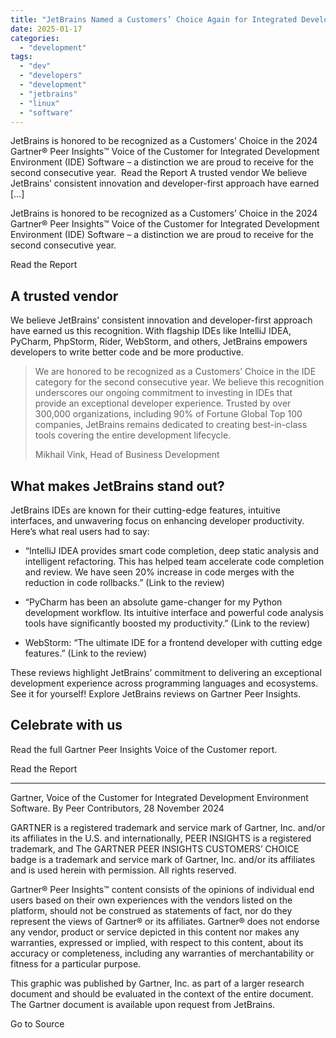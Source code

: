 ```yaml
---
title: "JetBrains Named a Customers’ Choice Again for Integrated Development Environment Software"
date: 2025-01-17
categories: 
  - "development"
tags: 
  - "dev"
  - "developers"
  - "development"
  - "jetbrains"
  - "linux"
  - "software"
---
```


JetBrains is honored to be recognized as a Customers’ Choice in the 2024 Gartner® Peer Insights™ Voice of the Customer for Integrated Development Environment (IDE) Software – a distinction we are proud to receive for the second consecutive year.  Read the Report A trusted vendor We believe JetBrains’ consistent innovation and developer-first approach have earned \[…\]

JetBrains is honored to be recognized as a Customers’ Choice in the 2024 Gartner® Peer Insights™ Voice of the Customer for Integrated Development Environment (IDE) Software – a distinction we are proud to receive for the second consecutive year. 

Read the Report

## A trusted vendor

We believe JetBrains’ consistent innovation and developer-first approach have earned us this recognition. With flagship IDEs like IntelliJ IDEA, PyCharm, PhpStorm, Rider, WebStorm, and others, JetBrains empowers developers to write better code and be more productive.

> We are honored to be recognized as a Customers’ Choice in the IDE category for the second consecutive year. We believe this recognition underscores our ongoing commitment to investing in IDEs that provide an exceptional developer experience. Trusted by over 300,000 organizations, including 90% of Fortune Global Top 100 companies, JetBrains remains dedicated to creating best-in-class tools covering the entire development lifecycle.  
>   
> Mikhail Vink, Head of Business Development

## What makes JetBrains stand out?

JetBrains IDEs are known for their cutting-edge features, intuitive interfaces, and unwavering focus on enhancing developer productivity. Here’s what real users had to say:

- “IntelliJ IDEA provides smart code completion, deep static analysis and intelligent refactoring. This has helped team accelerate code completion and review. We have seen 20% increase in code merges with the reduction in code rollbacks.” (Link to the review)

- “PyCharm has been an absolute game-changer for my Python development workflow. Its intuitive interface and powerful code analysis tools have significantly boosted my productivity.” (Link to the review)

- WebStorm: “The ultimate IDE for a frontend developer with cutting edge features.” (Link to the review) 

These reviews highlight JetBrains’ commitment to delivering an exceptional development experience across programming languages and ecosystems. See it for yourself! Explore JetBrains reviews on Gartner Peer Insights.

## Celebrate with us

Read the full Gartner Peer Insights Voice of the Customer report.

Read the Report

* * *

Gartner, Voice of the Customer for Integrated Development Environment Software. By Peer Contributors, 28 November 2024

GARTNER is a registered trademark and service mark of Gartner, Inc. and/or its affiliates in the U.S. and internationally, PEER INSIGHTS is a registered trademark, and The GARTNER PEER INSIGHTS CUSTOMERS’ CHOICE badge is a trademark and service mark of Gartner, Inc. and/or its affiliates and is used herein with permission. All rights reserved.

Gartner® Peer Insights™ content consists of the opinions of individual end users based on their own experiences with the vendors listed on the platform, should not be construed as statements of fact, nor do they represent the views of Gartner® or its affiliates. Gartner® does not endorse any vendor, product or service depicted in this content nor makes any warranties, expressed or implied, with respect to this content, about its accuracy or completeness, including any warranties of merchantability or fitness for a particular purpose.

This graphic was published by Gartner, Inc. as part of a larger research document and should be evaluated in the context of the entire document. The Gartner document is available upon request from JetBrains.

Go to Source
